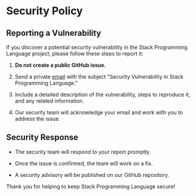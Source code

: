 # Security Policy

## Reporting a Vulnerability

If you discover a potential security vulnerability in the Stack Programming Language project, please follow these steps to report it:

1. **Do not create a public GitHub issue.**

2. Send a private [email](mailto:kajizukataichi@outlook.jp) with the subject "Security Vulnerability in Stack Programming Language."

3. Include a detailed description of the vulnerability, steps to reproduce it, and any related information.

4. Our security team will acknowledge your email and work with you to address the issue.

## Security Response

- The security team will respond to your report promptly.

- Once the issue is confirmed, the team will work on a fix.

- A security advisory will be published on our GitHub repository.

Thank you for helping to keep Stack Programming Language secure!
